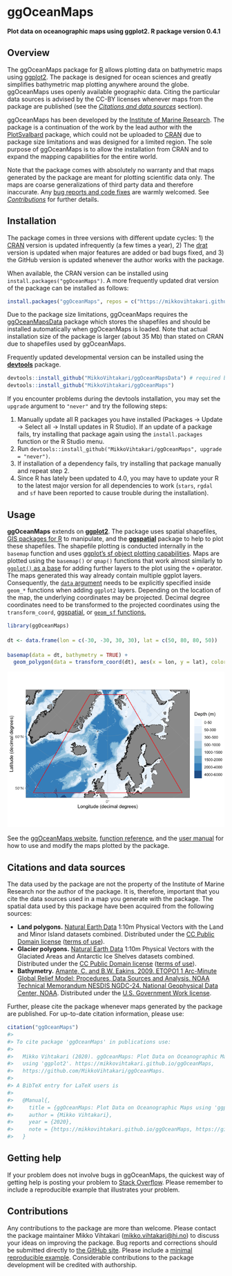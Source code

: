 
# ggOceanMaps

**Plot data on oceanographic maps using ggplot2. R package version
0.4.1**

## Overview

The ggOceanMaps package for [R](https://www.r-project.org/) allows
plotting data on bathymetric maps using
[ggplot2](https://ggplot2.tidyverse.org/reference). The package is
designed for ocean sciences and greatly simplifies bathymetric map
plotting anywhere around the globe. ggOceanMaps uses openly available
geographic data. Citing the particular data sources is advised by the
CC-BY licenses whenever maps from the package are published (see the
[*Citations and data sources*](#citations-and-data-sources) section).

ggOceanMaps has been developed by the [Institute of Marine
Research](https://www.hi.no/en). The package is a continuation of the
work by the lead author with the
[PlotSvalbard](https://github.com/MikkoVihtakari/PlotSvalbard) package,
which could not be uploaded to [CRAN](https://cran.r-project.org/) due
to package size limitations and was designed for a limited region. The
sole purpose of ggOceanMaps is to allow the installation from CRAN and
to expand the mapping capabilities for the entire world.

Note that the package comes with absolutely no warranty and that maps
generated by the package are meant for plotting scientific data only.
The maps are coarse generalizations of third party data and therefore
inaccurate. Any [bug reports and code
fixes](https://github.com/MikkoVihtakari/ggOceanMaps/issues) are warmly
welcomed. See [*Contributions*](#contributions) for further details.

## Installation

The package comes in three versions with different update cycles: 1) the
[CRAN](https://cran.r-project.org/) version is updated infrequently (a
few times a year), 2) The
[drat](https://cran.r-project.org/web/packages/drat/index.html) version
is updated when major features are added or bad bugs fixed, and 3) the
GitHub version is updated whenever the author works with the package.

When available, the CRAN version can be installed using
`install.packages("ggOceanMaps")`. A more frequently updated drat
version of the package can be installed as follows:

``` r
install.packages("ggOceanMaps", repos = c("https://mikkovihtakari.github.io/drat", "https://cloud.r-project.org"))
```

Due to the package size limitations, ggOceanMaps requires the
[ggOceanMapsData](https://github.com/MikkoVihtakari/ggOceanMapsData)
package which stores the shapefiles and should be installed
automatically when ggOceanMaps is loaded. Note that actual installation
size of the package is larger (about 35 Mb) than stated on CRAN due to
shapefiles used by ggOceanMaps.

Frequently updated developmental version can be installed using the
[**devtools**](https://cran.r-project.org/web/packages/devtools/index.html)
package.

``` r
devtools::install_github("MikkoVihtakari/ggOceanMapsData") # required by ggOceanMaps
devtools::install_github("MikkoVihtakari/ggOceanMaps")
```

If you encounter problems during the devtools installation, you may set
the `upgrade` argument to `"never"` and try the following steps:

1.  Manually update all R packages you have installed (Packages -\>
    Update -\> Select all -\> Install updates in R Studio). If an update
    of a package fails, try installing that package again using the
    `install.packages` function or the R Studio menu.
2.  Run `devtools::install_github("MikkoVihtakari/ggOceanMaps", upgrade
    = "never")`.
3.  If installation of a dependency fails, try installing that package
    manually and repeat step 2.
4.  Since R has lately been updated to 4.0, you may have to update your
    R to the latest major version for all dependencies to work (`stars`,
    `rgdal` and `sf` have been reported to cause trouble during the
    installation).

## Usage

**ggOceanMaps** extends on
[**ggplot2**](http://ggplot2.tidyverse.org/reference/). The package uses
spatial shapefiles, [GIS packages for
R](https://cran.r-project.org/web/views/Spatial.html) to manipulate, and
the
[**ggspatial**](https://cran.r-project.org/web/packages/ggspatial/index.html)
package to help to plot these shapefiles. The shapefile plotting is
conducted internally in the `basemap` function and uses [ggplot’s sf
object plotting
capabilities](https://ggplot2.tidyverse.org/reference/ggsf.html). Maps
are plotted using the `basemap()` or `qmap()` functions that work almost
similarly to [`ggplot()` as a
base](https://ggplot2.tidyverse.org/reference/index.html) for adding
further layers to the plot using the `+` operator. The maps generated
this way already contain multiple ggplot layers. Consequently, the
[`data` argument](https://ggplot2.tidyverse.org/reference/ggplot.html)
needs to be explicitly specified inside `geom_*` functions when adding
`ggplot2` layers. Depending on the location of the map, the underlying
coordinates may be projected. Decimal degree coordinates need to be
transformed to the projected coordinates using the `transform_coord`,
[ggspatial](https://paleolimbot.github.io/ggspatial/), or [`geom_sf`
functions.](https://ggplot2.tidyverse.org/reference/ggsf.html)

``` r
library(ggOceanMaps)

dt <- data.frame(lon = c(-30, -30, 30, 30), lat = c(50, 80, 80, 50))

basemap(data = dt, bathymetry = TRUE) + 
  geom_polygon(data = transform_coord(dt), aes(x = lon, y = lat), color = "red", fill = NA)
```

![](man/figures/README-unnamed-chunk-5-1.png)<!-- -->

See the [ggOceanMaps
website](https://mikkovihtakari.github.io/ggOceanMaps/index.html),
[function
reference](https://mikkovihtakari.github.io/ggOceanMaps/reference/index.html),
and the [user
manual](https://mikkovihtakari.github.io/ggOceanMaps/articles/ggOceanMaps.html)
for how to use and modify the maps plotted by the package.

## Citations and data sources

The data used by the package are not the property of the Institute of
Marine Research nor the author of the package. It is, therefore,
important that you cite the data sources used in a map you generate with
the package. The spatial data used by this package have been acquired
from the following sources:

  - **Land polygons.** [Natural Earth
    Data](https://www.naturalearthdata.com/downloads/10m-physical-vectors/)
    1:10m Physical Vectors with the Land and Minor Island datasets
    combined. Distributed under the [CC Public Domain
    license](https://creativecommons.org/publicdomain/) ([terms of
    use](https://www.naturalearthdata.com/about/terms-of-use/)).
  - **Glacier polygons.** [Natural Earth
    Data](https://www.naturalearthdata.com/downloads/10m-physical-vectors/)
    1:10m Physical Vectors with the Glaciated Areas and Antarctic Ice
    Shelves datasets combined. Distributed under the [CC Public Domain
    license](https://creativecommons.org/publicdomain/) ([terms of
    use](https://www.naturalearthdata.com/about/terms-of-use/)).
  - **Bathymetry.** [Amante, C. and B.W. Eakins, 2009. ETOPO1 1
    Arc-Minute Global Relief Model: Procedures, Data Sources and
    Analysis. NOAA Technical Memorandum NESDIS NGDC-24. National
    Geophysical Data Center, NOAA](https://doi.org/10.7289/V5C8276M).
    Distributed under the [U.S. Government Work
    license](https://www.usa.gov/government-works).

Further, please cite the package whenever maps generated by the package
are published. For up-to-date citation information, please use:

``` r
citation("ggOceanMaps")
#> 
#> To cite package 'ggOceanMaps' in publications use:
#> 
#>   Mikko Vihtakari (2020). ggOceanMaps: Plot Data on Oceanographic Maps
#>   using 'ggplot2'. https://mikkovihtakari.github.io/ggOceanMaps,
#>   https://github.com/MikkoVihtakari/ggOceanMaps.
#> 
#> A BibTeX entry for LaTeX users is
#> 
#>   @Manual{,
#>     title = {ggOceanMaps: Plot Data on Oceanographic Maps using 'ggplot2'},
#>     author = {Mikko Vihtakari},
#>     year = {2020},
#>     note = {https://mikkovihtakari.github.io/ggOceanMaps, https://github.com/MikkoVihtakari/ggOceanMaps},
#>   }
```

## Getting help

If your problem does not involve bugs in ggOceanMaps, the quickest way
of getting help is posting your problem to [Stack
Overflow](https://stackoverflow.com/questions/tagged/r). Please remember
to include a reproducible example that illustrates your problem.

## Contributions

Any contributions to the package are more than welcome. Please contact
the package maintainer Mikko Vihtakari (<mikko.vihtakari@hi.no>) to
discuss your ideas on improving the package. Bug reports and corrections
should be submitted directly to [the GitHub
site](https://github.com/MikkoVihtakari/ggOceanMaps/issues). Please
include a [minimal reproducible
example](https://en.wikipedia.org/wiki/Minimal_working_example).
Considerable contributions to the package development will be credited
with authorship.
